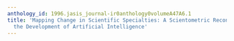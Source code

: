```yaml
---
anthology_id: 1996.jasis_journal-ir0anthology0volumeA47A6.1
title: 'Mapping Change in Scientific Specialties: A Scientometric Reconstruction of
  the Development of Artificial Intelligence'
---
```

